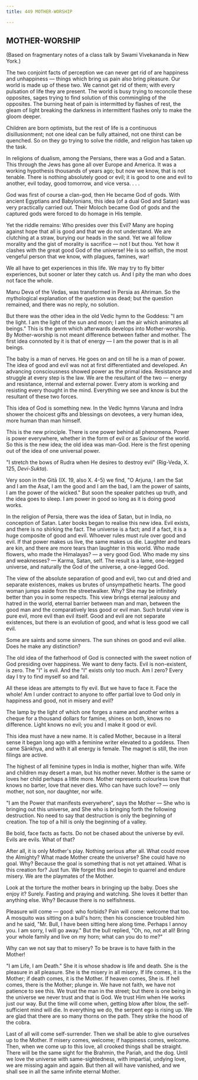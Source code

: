 ```yaml
---
title: 449 MOTHER-WORSHIP

---
```

  

## MOTHER-WORSHIP

(Based on fragmentary notes of a class talk by Swami Vivekananda in New
York.)

The two conjoint facts of perception we can never get rid of are
happiness and unhappiness — things which bring us pain also bring
pleasure. Our world is made up of these two. We cannot get rid of them;
with every pulsation of life they are present. The world is busy trying
to reconcile these opposites, sages trying to find solution of this
commingling of the opposites. The burning heat of pain is intermitted by
flashes of rest, the gleam of light breaking the darkness in
intermittent flashes only to make the gloom deeper.

Children are born optimists, but the rest of life is a continuous
disillusionment; not one ideal can be fully attained, not one thirst can
be quenched. So on they go trying to solve the riddle, and religion has
taken up the task.

In religions of dualism, among the Persians, there was a God and a
Satan. This through the Jews has gone all over Europe and America. It
was a working hypothesis thousands of years ago; but now we know, that
is not tenable. There is nothing absolutely good or evil; it is good to
one and evil to another, evil today, good tomorrow, and vice versa. . .
.

God was first of course a clan-god, then He became God of gods. With
ancient Egyptians and Babylonians, this idea (of a dual God and Satan)
was very practically carried out. Their Moloch became God of gods and
the captured gods were forced to do homage in His temple.

Yet the riddle remains: Who presides over this Evil? Many are hoping
against hope that all is good and that we do not understand. We are
clutching at a straw, burying our heads in the sand. Yet we all follow
morality and the gist of morality is sacrifice — not I but thou. Yet how
it clashes with the great good God of the universe! He is so selfish,
the most vengeful person that we know, with plagues, famines, war!

We all have to get experiences in this life. We may try to fly bitter
experiences, but sooner or later they catch us. And I pity the man who
does not face the whole.

Manu Deva of the Vedas, was transformed in Persia as Ahriman. So the
mythological explanation of the question was dead; but the question
remained, and there was no reply, no solution.

But there was the other idea in the old Vedic hymn to the Goddess: "I am
the light. I am the light of the sun and moon; I am the air which
animates all beings." This is the germ which afterwards develops into
Mother-worship. By Mother-worship is not meant difference between father
and mother. The first idea connoted by it is that of energy — I am the
power that is in all beings.

The baby is a man of nerves. He goes on and on till he is a man of
power. The idea of good and evil was not at first differentiated and
developed. An advancing consciousness showed power as the primal idea.
Resistance and struggle at every step is the law. We are the resultant
of the two — energy and resistance, internal and external power. Every
atom is working and resisting every thought in the mind. Everything we
see and know is but the resultant of these two forces.

This idea of God is something new. In the Vedic hymns Varuna and Indra
shower the choicest gifts and blessings on devotees, a very human idea,
more human than man himself.

This is the new principle. There is one power behind all phenomena.
Power is power everywhere, whether in the form of evil or as Saviour of
the world. So this is the new idea; the old idea was man-God. Here is
the first opening out of the idea of one universal power.

"I stretch the bows of Rudra when He desires to destroy evil" (Rig-Veda,
X. 125, *Devi-Sukta*).

Very soon in the Gitā (IX. 19, also X. 4-5) we find, "O Arjuna, I am the
Sat and I am the Asat, I am the good and I am the bad, I am the power of
saints, I am the power of the wicked." But soon the speaker patches up
truth, and the idea goes to sleep. I am power in good so long as it is
doing good works.

In the religion of Persia, there was the idea of Satan, but in India, no
conception of Satan. Later books began to realise this new idea. Evil
exists, and there is no shirking the fact. The universe is a fact; and
if a fact, it is a huge composite of good and evil. Whoever rules must
rule over good and evil. If that power makes us live, the same makes us
die. Laughter and tears are kin, and there are more tears than laughter
in this world. Who made flowers, who made the Himalayas? — a very good
God. Who made my sins and weaknesses? — Karma, Satan, self. The result
is a lame, one-legged universe, and naturally the God of the universe, a
one-legged God.

The view of the absolute separation of good and evil, two cut and dried
and separate existences, makes us brutes of unsympathetic hearts. The
good woman jumps aside from the streetwalker. Why? She may be infinitely
better than you in some respects. This view brings eternal jealousy and
hatred in the world, eternal barrier between man and man, between the
good man and the comparatively less good or evil man. Such brutal view
is pure evil, more evil than evil itself. Good and evil are not separate
existences, but there is an evolution of good, and what is less good we
call evil.

Some are saints and some sinners. The sun shines on good and evil alike.
Does he make any distinction?

The old idea of the fatherhood of God is connected with the sweet notion
of God presiding over happiness. We want to deny facts. Evil is
non-existent, is zero. The "I" is evil. And the "I" exists only too
much. Am I zero? Every day I try to find myself so and fail.

All these ideas are attempts to fly evil. But we have to face it. Face
the whole! Am I under contract to anyone to offer partial love to God
only in happiness and good, not in misery and evil?

The lamp by the light of which one forges a name and another writes a
cheque for a thousand dollars for famine, shines on both, knows no
difference. Light knows no evil; you and I make it good or evil.

This idea must have a new name. It is called Mother, because in a
literal sense it began long ago with a feminine writer elevated to a
goddess. Then came Sānkhya, and with it all energy is female. The magnet
is still, the iron filings are active.

The highest of all feminine types in India is mother, higher than wife.
Wife and children may desert a man, but his mother never. Mother is the
same or loves her child perhaps a little more. Mother represents
colourless love that knows no barter, love that never dies. Who can have
such love? — only mother, not son, nor daughter, nor wife.

"I am the Power that manifests everywhere", says the Mother — She who is
bringing out this universe, and She who is bringing forth the following
destruction. No need to say that destruction is only the beginning of
creation. The top of a hill is only the beginning of a valley.

Be bold, face facts as facts. Do not be chased about the universe by
evil. Evils are evils. What of that?

After all, it is only Mother's play. Nothing serious after all. What
could move the Almighty? What made Mother create the universe? She could
have no goal. Why? Because the goal is something that is not yet
attained. What is this creation for? Just fun. We forget this and begin
to quarrel and endure misery. We are the playmates of the Mother.

Look at the torture the mother bears in bringing up the baby. Does she
enjoy it? Surely. Fasting and praying and watching. She loves it better
than anything else. Why? Because there is no selfishness.

Pleasure will come — good: who forbids? Pain will come: welcome that
too. A mosquito was sitting on a bull's horn; then his conscience
troubled him and he said, "Mr. Bull, I have been sitting here along
time. Perhaps I annoy you. I am sorry, I will go away." But the bull
replied, "Oh, no, not at all! Bring your whole family and live on my
horn; what can you do to me?"

Why can we not say that to misery? To be brave is to have faith in the
Mother!

"I am Life, I am Death." She it is whose shadow is life and death. She
is the pleasure in all pleasure. She is the misery in all misery. If
life comes, it is the Mother; if death comes, it is the Mother. If
heaven comes, She is. If hell comes, there is the Mother; plunge in. We
have not faith, we have not patience to see this. We trust the man in
the street; but there is one being in the universe we never trust and
that is God. We trust Him when He works just our way. But the time will
come when, getting blow after blow, the self-sufficient mind will die.
In everything we do, the serpent ego is rising up. We are glad that
there are so many thorns on the path. They strike the hood of the cobra.

Last of all will come self-surrender. Then we shall be able to give
ourselves up to the Mother. If misery comes, welcome; if happiness
comes, welcome. Then, when we come up to this love, all crooked things
shall be straight. There will be the same sight for the Brahmin, the
Pariah, and the dog. Until we love the universe with same-sightedness,
with impartial, undying love, we are missing again and again. But then
all will have vanished, and we shall see in all the same infinite
eternal Mother.
